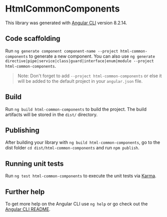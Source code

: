 # HtmlCommonComponents

This library was generated with [Angular CLI](https://github.com/angular/angular-cli) version 8.2.14.

## Code scaffolding

Run `ng generate component component-name --project html-common-components` to generate a new component. You can also use `ng generate directive|pipe|service|class|guard|interface|enum|module --project html-common-components`.
> Note: Don't forget to add `--project html-common-components` or else it will be added to the default project in your `angular.json` file. 

## Build

Run `ng build html-common-components` to build the project. The build artifacts will be stored in the `dist/` directory.

## Publishing

After building your library with `ng build html-common-components`, go to the dist folder `cd dist/html-common-components` and run `npm publish`.

## Running unit tests

Run `ng test html-common-components` to execute the unit tests via [Karma](https://karma-runner.github.io).

## Further help

To get more help on the Angular CLI use `ng help` or go check out the [Angular CLI README](https://github.com/angular/angular-cli/blob/master/README.md).

